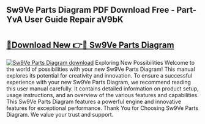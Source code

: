 ## Sw9Ve Parts Diagram PDF Download Free - Part-YvA User Guide Repair aV9bK

# <h2><a href="http://dfubka.blite.top/?on=Sw9Ve+Parts+Diagram">🔗Download New 👉🔴 Sw9Ve Parts Diagram</a></h2>

[![Sw9Ve Parts Diagram download](https://i.imgur.com/lujVjoI.png)](http://dfubka.blite.top/?on=Sw9Ve+Parts+Diagram)
Exploring New Possibilities Welcome to the world of possibilities with your new Sw9Ve Parts Diagram! This manual explores its potential for creativity and innovation. To ensure a successful experience with your new Sw9Ve Parts Diagram, we recommend reading this user manual carefully. It contains detailed information on product setup, usage instructions, and an overview of the various features and capabilities. This Sw9Ve Parts Diagram features a powerful engine and innovative features for exceptional performance. Thank You for Choosing Sw9Ve Parts Diagram. We value your trust and support.

